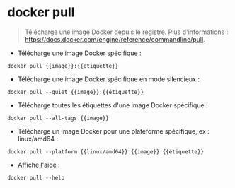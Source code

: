 # docker pull

> Télécharge une image Docker depuis le registre.
> Plus d'informations : <https://docs.docker.com/engine/reference/commandline/pull>.

- Télécharge une image Docker spécifique :

`docker pull {{image}}:{{étiquette}}`

- Télécharge une image Docker spécifique en mode silencieux :

`docker pull --quiet {{image}}:{{étiquette}}`

- Télécharge toutes les étiquettes d'une image Docker spécifique :

`docker pull --all-tags {{image}}`

- Télécharge un image Docker pour une plateforme spécifique, ex : linux/amd64 :

`docker pull --platform {{linux/amd64}} {{image}}:{{étiquette}}`

- Affiche l'aide :

`docker pull --help`

